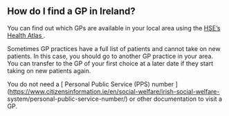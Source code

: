 ##  How do I find a GP in Ireland?

You can find out which GPs are available in your local area using the [ HSE’s
Health Atlas ](https://www.hse.ie/eng/services/maps/) .

Sometimes GP practices have a full list of patients and cannot take on new
patients. In this case, you should go to another GP practice in your area. You
can transfer to the GP of your first choice at a later date if they start
taking on new patients again.

You do not need a [ Personal Public Service (PPS) number
](https://www.citizensinformation.ie/en/social-welfare/irish-social-welfare-
system/personal-public-service-number/) or other documentation to visit a GP.
